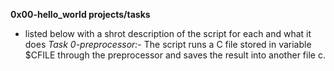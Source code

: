 **0x00-hello_world projects/tasks**
+ listed below with a shrot description of the script for each and what it does
*Task 0-preprocessor:-* The script runs a C file stored in variable $CFILE through the preprocessor and saves the result into another file c.
